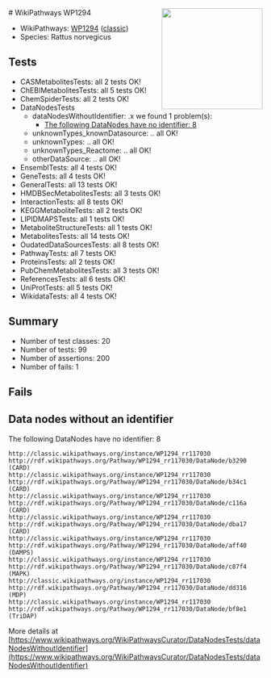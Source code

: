 <img style="float: right; width: 200px" src="https://upload.wikimedia.org/wikipedia/commons/thumb/8/83/Wplogo_with_text_500.png/640px-Wplogo_with_text_500.png" />
# WikiPathways WP1294

* WikiPathways: [WP1294](https://wikipathways.org/pathways/WP1294) ([classic](https://classic.wikipathways.org/instance/WP1294))
* Species: Rattus norvegicus
## Tests
* CASMetabolitesTests: all 2 tests OK!
* ChEBIMetabolitesTests: all 5 tests OK!
* ChemSpiderTests: all 2 tests OK!
* DataNodesTests
    * dataNodesWithoutIdentifier: .x we found 1 problem(s):
        * [The following DataNodes have no identifier: 8](#d2d32fa7)
    * unknownTypes_knownDatasource: .. all OK!
    * unknownTypes: .. all OK!
    * unknownTypes_Reactome: .. all OK!
    * otherDataSource: .. all OK!
* EnsemblTests: all 4 tests OK!
* GeneTests: all 4 tests OK!
* GeneralTests: all 13 tests OK!
* HMDBSecMetabolitesTests: all 3 tests OK!
* InteractionTests: all 8 tests OK!
* KEGGMetaboliteTests: all 2 tests OK!
* LIPIDMAPSTests: all 1 tests OK!
* MetaboliteStructureTests: all 1 tests OK!
* MetabolitesTests: all 14 tests OK!
* OudatedDataSourcesTests: all 8 tests OK!
* PathwayTests: all 7 tests OK!
* ProteinsTests: all 2 tests OK!
* PubChemMetabolitesTests: all 3 tests OK!
* ReferencesTests: all 6 tests OK!
* UniProtTests: all 5 tests OK!
* WikidataTests: all 4 tests OK!


## Summary

* Number of test classes: 20
* Number of tests: 99
* Number of assertions: 200
* Number of fails: 1

## Fails

<a name="d2d32fa7" />

## Data nodes without an identifier

The following DataNodes have no identifier: 8
```
http://classic.wikipathways.org/instance/WP1294_rr117030 http://rdf.wikipathways.org/Pathway/WP1294_rr117030/DataNode/b3290 (CARD)
http://classic.wikipathways.org/instance/WP1294_rr117030 http://rdf.wikipathways.org/Pathway/WP1294_rr117030/DataNode/b34c1 (CARD)
http://classic.wikipathways.org/instance/WP1294_rr117030 http://rdf.wikipathways.org/Pathway/WP1294_rr117030/DataNode/c116a (CARD)
http://classic.wikipathways.org/instance/WP1294_rr117030 http://rdf.wikipathways.org/Pathway/WP1294_rr117030/DataNode/dba17 (CARD)
http://classic.wikipathways.org/instance/WP1294_rr117030 http://rdf.wikipathways.org/Pathway/WP1294_rr117030/DataNode/aff40 (DAMPS)
http://classic.wikipathways.org/instance/WP1294_rr117030 http://rdf.wikipathways.org/Pathway/WP1294_rr117030/DataNode/c87f4 (MAPK)
http://classic.wikipathways.org/instance/WP1294_rr117030 http://rdf.wikipathways.org/Pathway/WP1294_rr117030/DataNode/dd316 (MDP)
http://classic.wikipathways.org/instance/WP1294_rr117030 http://rdf.wikipathways.org/Pathway/WP1294_rr117030/DataNode/bf8e1 (TriDAP)
```

More details at [https://www.wikipathways.org/WikiPathwaysCurator/DataNodesTests/dataNodesWithoutIdentifier](https://www.wikipathways.org/WikiPathwaysCurator/DataNodesTests/dataNodesWithoutIdentifier)

